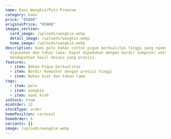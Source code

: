 ```yaml
---
name: Kaos Wangkie/Polo Premium
category: kaos
price: "85000"
originalPrice: "95000"
images_section:
  card_image: /uploads/wangkie.webp
  detail_image: /uploads/wangkie.webp
  home_image: /uploads/wangkie.webp
description: Kaos polo bahan cotton pique berkualitas tinggi yang nyaman
  digunakan dan tahan lama. Dapat dipadukan dengan bordir komputer untuk
  mendapatkan hasil desain yang presisi.
features:
  - item: Bahan Pique berkualitas
  - item: Bordir Komputer dengan presisi tinggi
  - item: Bahan kuat dan tahan lama
tags:
  - item: polo
  - item: wangkie
  - item: kaos krah
inStock: true
minOrder: 12
stockType: order
homePosition: carousel
homeOrder: 6
variants: []
image: /uploads/wangkie.webp
---
```

